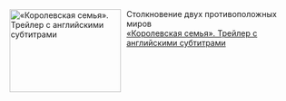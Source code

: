 <!--2025-02-23 11:00:05-->
<div class="yb">
  <div class="rss smaller1 kino_kino"><a href="https://www.kino-teatr.ru/video/46495/" title="«Королевская семья». Трейлер с английскими субтитрами"><img src="https://www.kino-teatr.ru/video/5/9/46495/poster.jpg" width="196" height="147" align="left" hspace="5" style="margin: 0px 10px 0px 5px" alt="«Королевская семья». Трейлер с английскими субтитрами"/></a>Столкновение двух противоположных миров <br><a class="light" href="https://www.kino-teatr.ru/video/46495/">«Королевская семья». Трейлер с английскими субтитрами</a></div>
</div>
